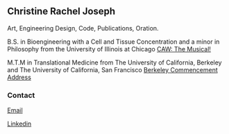 ## Christine Rachel Joseph

Art, Engineering Design, Code, Publications, Oration.

B.S. in Bioengineering with a Cell and Tissue Concentration and a minor in Philosophy from the University of Illinois at Chicago
[CAW: The Musical!](https://youtu.be/ch0xkm7QIj8)

M.T.M in Translational Medicine from The University of California, Berkeley and The University of California, San Francisco
[Berkeley Commencement Address](https://youtu.be/j5QKV2gI7Ds?t=18m)


### Contact
[Email](christine_r_joseph@berkeley.edu)

[Linkedin](https://www.linkedin.com/in/christine-rachel-joseph/)
